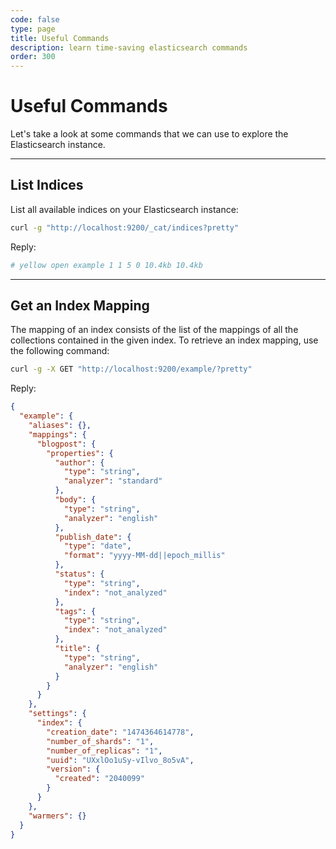 ```yaml
---
code: false
type: page
title: Useful Commands
description: learn time-saving elasticsearch commands
order: 300
---
```


# Useful Commands

Let's take a look at some commands that we can use to explore the Elasticsearch instance.

---

## List Indices

List all available indices on your Elasticsearch instance:

```bash
curl -g "http://localhost:9200/_cat/indices?pretty"
```

Reply:

```bash
# yellow open example 1 1 5 0 10.4kb 10.4kb
```

---

## Get an Index Mapping

The mapping of an index consists of the list of the mappings of all the collections contained in the given index.
To retrieve an index mapping, use the following command:

```bash
curl -g -X GET "http://localhost:9200/example/?pretty"
```

Reply:

```json
{
  "example": {
    "aliases": {},
    "mappings": {
      "blogpost": {
        "properties": {
          "author": {
            "type": "string",
            "analyzer": "standard"
          },
          "body": {
            "type": "string",
            "analyzer": "english"
          },
          "publish_date": {
            "type": "date",
            "format": "yyyy-MM-dd||epoch_millis"
          },
          "status": {
            "type": "string",
            "index": "not_analyzed"
          },
          "tags": {
            "type": "string",
            "index": "not_analyzed"
          },
          "title": {
            "type": "string",
            "analyzer": "english"
          }
        }
      }
    },
    "settings": {
      "index": {
        "creation_date": "1474364614778",
        "number_of_shards": "1",
        "number_of_replicas": "1",
        "uuid": "UXxlOo1uSy-vIlvo_8o5vA",
        "version": {
          "created": "2040099"
        }
      }
    },
    "warmers": {}
  }
}
```
